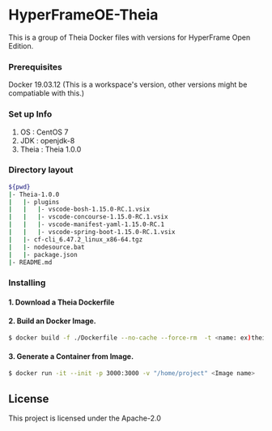 # HyperFrameOE-Theia

This is a group of Theia Docker files with versions for HyperFrame Open Edition.

### Prerequisites

Docker 19.03.12 (This is a workspace's version, other versions might be compatiable with this.)

### Set up Info
1) OS : CentOS 7
2) JDK : openjdk-8
3) Theia : Theia 1.0.0

### Directory layout                                                         

```bash                                                                             
${pwd}   
|- Theia-1.0.0
|   |- plugins                                                               # plugin folder
|   |   |- vscode-bosh-1.15.0-RC.1.vsix                                                  
|   |   |- vscode-concourse-1.15.0-RC.1.vsix                                          
|   |   |- vscode-manifest-yaml-1.15.0-RC.1                                          
|   |   |- vscode-spring-boot-1.15.0-RC.1.vsix                                                     
|   |- cf-cli_6.47.2_linux_x86-64.tgz                                        # command line client for Cloud Foundry                       
|   |- nodesource.bat                                                        # Script to install the NodeSource Node.js
|   |- package.json                                                          # Theia config file
|- README.md                                                   
```              

### Installing

#### 1. Download a Theia Dockerfile 

#### 2. Build an Docker Image.

```bash
$ docker build -f ./Dockerfile --no-cache --force-rm  -t <name: ex)theia:v20.0> .
```

#### 3. Generate a Container from Image.

```bash
$ docker run -it --init -p 3000:3000 -v "/home/project" <Image name>
```

## License

This project is licensed under the Apache-2.0
